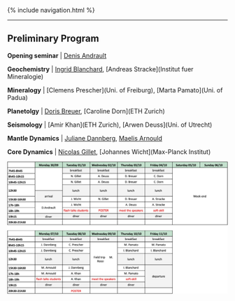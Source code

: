 {% include navigation.html %}

---

## Preliminary Program

**Opening seminar** \| [Denis Andrault](LMV)

**Geochemistry** \|  [Ingrid Blanchard](IPGP), [Andreas Stracke](Institut fuer Mineralogie)

**Mineralogy** \|  [Clemens Prescher](Uni. of Freiburg), [Marta Pamato](Uni. of Padua)

**Planetolgy** \|  [Doris Breuer](DLR), [Caroline Dorn](ETH Zurich)

**Seismology** \| [Amir Khan](ETH Zurich), [Arwen Deuss](Uni. of Utrecht)

**Mantle Dynamics** \|  [Juliane Dannberg](GEOMAR), [Maelis Arnould](LGL-TPE)

**Core Dynamics** \|  [Nicolas Gillet](ISTerre), [Johannes Wicht](Max-Planck Institut)


![planning](/docs/assets/images/planning.png)
